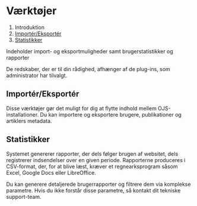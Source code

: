# Værktøjer

1. Introduktion
2. [Importér/Eksportér](tools.md#import-export)
3. [Statistikker](tools.md#statistics)

Indeholder import- og eksportmuligheder samt brugerstatistikker og rapporter

De redskaber, der er til din rådighed, afhænger af de plug-ins, som administrator har tilvalgt.

## <a name="import-export"></a>Importér/Eksportér

Disse værktøjer gør det muligt for dig at flytte indhold mellem OJS-installationer. Du kan importere og eksportere brugere, publikationer og artiklers metadata.

## <a name="statistics"></a>Statistikker

Systemet genererer rapporter, der dels følger brugen af websitet, dels registrerer indsendelser over en given periode. Rapporterne produceres i CSV-format, der, for at blive læst, kræver et regnearksprogram såsom Excel, Google Docs eller LibreOffice.

Du kan generere detaljerede brugerrapporter og filtrere dem via komplekse parametre. Hvis du ikke forstår disse parametre, så kontakt dit tekniske support-team.



